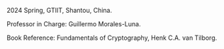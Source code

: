 2024 Spring, GTIIT, Shantou, China.

Professor in Charge: Guillermo Morales-Luna.

Book Reference: Fundamentals of Cryptography, Henk C.A. van Tilborg.
